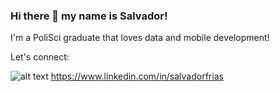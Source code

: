 ### Hi there 👋 my name is Salvador!

I'm a PoliSci graduate that loves data and mobile development!

Let's connect:

![alt text](https://upload.wikimedia.org/wikipedia/commons/thumb/f/f8/LinkedIn_icon_circle.svg/2048px-LinkedIn_icon_circle.svg.png) https://www.linkedin.com/in/salvadorfrias
<!--
**salvadorfrs5/salvadorfrs5** is a ✨ _special_ ✨ repository because its `README.md` (this file) appears on your GitHub profile.

Here are some ideas to get you started:

- 🔭 I’m currently working on ...
- 🌱 I’m currently learning ...
- 👯 I’m looking to collaborate on ...
- 🤔 I’m looking for help with ...
- 💬 Ask me about ...
- 📫 How to reach me: ...
- 😄 Pronouns: ...
- ⚡ Fun fact: ...
-->
